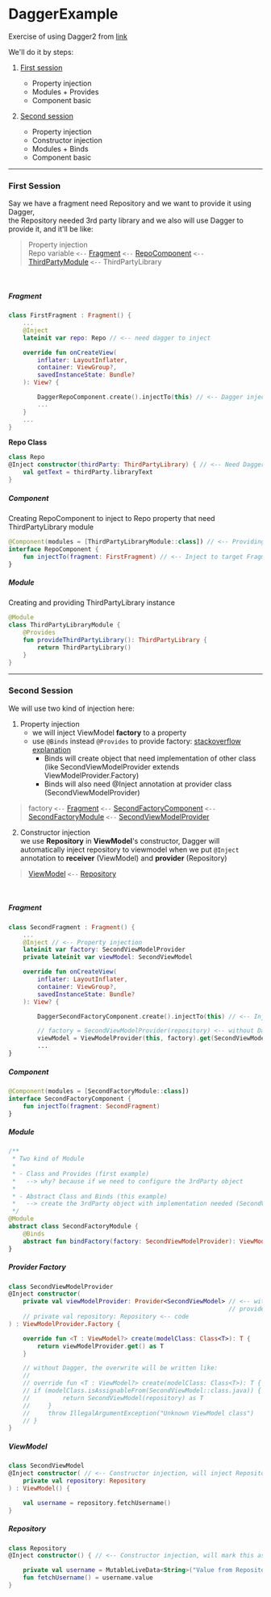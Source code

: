 # DaggerExample
Exercise of using Dagger2 from [link](https://youtu.be/ZOFzKCtuDPw) <br>

We'll do it by steps:
1. [First session](#first-session)
   - Property injection
   - Modules + Provides
   - Component basic

2. [Second session](#second-session)
   - Property injection
   - Constructor injection
   - Modules + Binds
   - Component basic
   
---

### First Session
Say we have a fragment need Repository and we want to provide it using Dagger, <br>
the Repository needed 3rd party library and we also will use Dagger to provide it, and it'll be like: <br>

> Property injection <br>
Repo variable `<--` [Fragment](#fragment) `<--` [RepoComponent](#component) `<--` [ThirdPartyModule](#module) `<--` ThirdPartyLibrary

<br>

##### Fragment
```kotlin
class FirstFragment : Fragment() {
    ...
    @Inject
    lateinit var repo: Repo // <-- need dagger to inject

    override fun onCreateView(
        inflater: LayoutInflater,
        container: ViewGroup?,
        savedInstanceState: Bundle?
    ): View? {

        DaggerRepoComponent.create().injectTo(this) // <-- Dagger injecting
        ...
    }
    ...
}
```

**Repo Class**
```kotlin
class Repo
@Inject constructor(thirdParty: ThirdPartyLibrary) { // <-- Need Dagger to inject ThirdPartyLibrary
    val getText = thirdParty.libraryText
}
```

##### Component
Creating RepoComponent to inject to Repo property that need ThirdPartyLibrary module
```kotlin
@Component(modules = [ThirdPartyLibraryModule::class]) // <-- Providing ThirdPartyLibrary
interface RepoComponent {
    fun injectTo(fragment: FirstFragment) // <-- Inject to target Fragment, there will be Repo property, which need ThirdPartyLibrary
}
```

##### Module
Creating and providing ThirdPartyLibrary instance
```kotlin
@Module
class ThirdPartyLibraryModule {
    @Provides
    fun provideThirdPartyLibrary(): ThirdPartyLibrary {
        return ThirdPartyLibrary()
    }
}
```

---

### Second Session
We will use two kind of injection here:
1. Property injection <br>
   - we will inject ViewModel **factory** to a property
   - use `@Binds` instead `@Provides` to provide factory: [stackoverflow explanation](https://stackoverflow.com/a/52618571/12751279)
     - Binds will create object that need implementation of other class (like SecondViewModelProvider extends ViewModelProvider.Factory) 
     - Binds will also need @Inject annotation at provider class (SecondViewModelProvider)

> factory `<--` [Fragment](#fragment) `<--` [SecondFactoryComponent](#component) `<--` [SecondFactoryModule](#module) `<--` [SecondViewModelProvider](#provider-factory)

2. Constructor injection <br>
we use **Repository** in **ViewModel**'s constructor, Dagger will automatically inject repository to viewmodel when we put `@Inject` annotation to **receiver** (ViewModel) and **provider** (Repository)

> [ViewModel](#viewmodel) `<--` [Repository](#repository)

<br>

##### Fragment
```kotlin
class SecondFragment : Fragment() {
    ...
    @Inject // <-- Property injection
    lateinit var factory: SecondViewModelProvider
    private lateinit var viewModel: SecondViewModel

    override fun onCreateView(
        inflater: LayoutInflater,
        container: ViewGroup?,
        savedInstanceState: Bundle?
    ): View? {

        DaggerSecondFactoryComponent.create().injectTo(this) // <-- Injecting to this Fragment

        // factory = SecondViewModelProvider(repository) <-- without Dagger, this is how we it to provide Repository fo ViewModel 
        viewModel = ViewModelProvider(this, factory).get(SecondViewModel::class.java)
        ...
}
```

##### Component
```kotlin
@Component(modules = [SecondFactoryModule::class])
interface SecondFactoryComponent {
    fun injectTo(fragment: SecondFragment)
}
```

##### Module
```kotlin
/**
 * Two kind of Module
 *
 * - Class and Provides (first example)
 *   --> why? because if we need to configure the 3rdParty object
 *
 * - Abstract Class and Binds (this example)
 *   --> create the 3rdParty object with implementation needed (SecondViewModelProvider implements ViewModelProvider.Factory)
 */
@Module
abstract class SecondFactoryModule {
    @Binds
    abstract fun bindFactory(factory: SecondViewModelProvider): ViewModelProvider.Factory
}
```

##### Provider Factory
```kotlin
class SecondViewModelProvider
@Inject constructor(
    private val viewModelProvider: Provider<SecondViewModel> // <-- without Dagger, when we wants to -
                                                             // provide Repository to viewModel through constructor:
    // private val repository: Repository <-- code
) : ViewModelProvider.Factory {

    override fun <T : ViewModel?> create(modelClass: Class<T>): T {
        return viewModelProvider.get() as T
    }

    // without Dagger, the overwrite will be written like:
    //
    // override fun <T : ViewModel?> create(modelClass: Class<T>): T {
    // if (modelClass.isAssignableFrom(SecondViewModel::class.java)) {  <-- is able to assign from SecondViewModel
    //         return SecondViewModel(repository) as T                  <-- pass repository to ViewModel
    //     }
    //     throw IllegalArgumentException("Unknown ViewModel class")
    // }
}
```

##### ViewModel
```kotlin
class SecondViewModel
@Inject constructor( // <-- Constructor injection, will inject Repository here
    private val repository: Repository
) : ViewModel() {

    val username = repository.fetchUsername()
}
```

##### Repository
```kotlin
class Repository
@Inject constructor() { // <-- Constructor injection, will mark this as object to provide to other constructor

    private val username = MutableLiveData<String>("Value from Repository")
    fun fetchUsername() = username.value
}
```






